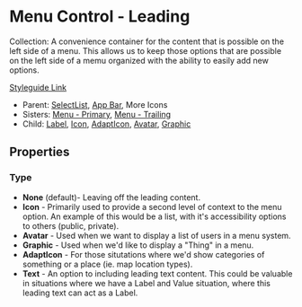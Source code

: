 # Menu Control - Leading

Collection: A convenience container for the content that is possible on the left side of a menu. This allows us to keep those options that are possible on the left side of a memu organized with the ability to easily add new options.

[Styleguide Link](https://zpl.io/bLJwJL6)

- Parent: [SelectList](https://github.com/able-app/docs/blob/bb79ff6c26dc282e881328464ade1774d34f24e3/controls/components/form/selectlist.md), [App Bar](https://github.com/able-app/docs/blob/bb79ff6c26dc282e881328464ade1774d34f24e3/controls/components/appbar/app-bar.md), More Icons
- Sisters: [Menu - Primary](https://github.com/able-app/docs/blob/bb79ff6c26dc282e881328464ade1774d34f24e3/controls/%CE%B5%20elements/menu/mc-primary.md), [Menu - Trailing](https://github.com/able-app/docs/blob/bb79ff6c26dc282e881328464ade1774d34f24e3/controls/%CE%B5%20elements/menu/mc-trailing.md)
- Child: [Label](https://github.com/able-app/docs/blob/78b7d0a469492d69eba8f33ae838468642242f52/controls/%CE%B5%20elements/label.md), [Icon](https://github.com/able-app/docs/blob/79c4b081b07ceefe4735af4cfe3099b297a9ad69/controls/%CE%B5%20elements/icon/icon.md), [AdaptIcon](https://github.com/able-app/docs/blob/5a96c205429d6f9ca9bcbfa998a17c2596ca4a32/controls/%CE%B5%20elements/adapticon/adapticon.md), [Avatar](https://github.com/able-app/docs/blob/7bb2457d172a78e9e6528e086a642c45224c701f/controls/%CE%B5%20elements/avatar/avatar.md), [Graphic](https://github.com/able-app/docs/blob/d689178b930c7095c750671b112985ac09eccd08/controls/%CE%B5%20elements/graphic.md)

## Properties

### Type

- **None** (default)- Leaving off the leading content.
- **Icon** - Primarily used to provide a second level of context to the menu option.  An example of this would be a list, with it's accessibility options to others (public, private).
- **Avatar** - Used when we want to display a list of users in a menu system.
- **Graphic** - Used when we'd like to display a "Thing" in a menu.
- **AdaptIcon** - For those situtations where we'd show categories of something or a place (ie. map location types).
- **Text** - An option to including leading text content.  This could be valuable in situations where we have a Label and Value situation, where this leading text can act as a Label.